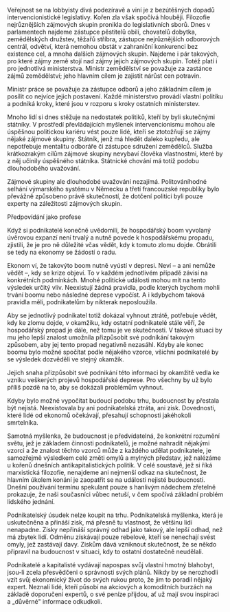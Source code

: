 Veřejnost se na lobbyisty dívá podezíravě a viní je z bezútěšných dopadů intervencionistické legislativy. Kořen zla však spočívá hlouběji. Filozofie nejrůznějších zájmových skupin pronikla do legislativních sborů. Dnes v parlamentech najdeme zástupce pěstitelů obilí, chovatelů dobytka, zemědělských družstev, těžařů stříbra, zástupce nejrůznějších odborových centrál, odvětví, která nemohou obstát v zahraniční konkurenci bez existence cel, a mnoha dalších zájmových skupin. Najdeme i pár takových, pro které zájmy země stojí nad zájmy jejich zájmových skupin. Totéž platí i pro jednotlivá ministerstva. Ministr zemědělství se považuje za zastánce zájmů zemědělství; jeho hlavním cílem je zajistit nárůst cen potravin.

Ministr práce se považuje za zástupce odborů a jeho základním cílem je posílit co nejvíce jejich postavení. Každé ministerstvo provádí vlastní politiku a podniká kroky, které jsou v rozporu s kroky ostatních ministerstev.

Mnoho lidí si dnes stěžuje na nedostatek politiků, kteří by byli skutečnými státníky. V prostředí převládajících myšlenek intervencionismu mohou ale úspěšnou politickou kariéru vést pouze lidé, kteří se ztotožňují se zájmy nějaké zájmové skupiny. Státník, jenž má hledět daleko kupředu, ale nepotřebuje mentalitu odboráře či zástupce sdružení zemědělců. Služba krátkozrakým cílům zájmové skupiny nevybaví člověka vlastnostmi, které by z něj učinily úspěšného státníka. Státnické chování má totiž podobu dlouhodobého uvažování.

Zájmové skupiny ale dlouhodobé uvažování nezajímá. Politováníhodné selhání výmarského systému v Německu a třetí francouzské republiky bylo převážně způsobeno právě skutečností, že dotčení politici byli pouze experty na záležitosti zájmových skupin.

Předpovídání jako profese

Když si podnikatelé konečně uvědomili, že hospodářský boom vyvolaný úvěrovou expanzí není trvalý a nutně povede k hospodářskému propadu, zjistili, že je pro ně důležité včas vědět, kdy k tomuto zlomu dojde. Obrátili se tedy na ekonomy se žádostí o radu.

Ekonom ví, že takovýto boom nutně vyústí v depresi. Neví – a ani nemůže vědět –, kdy se krize objeví. To v každém jednotlivém případě závisí na konkrétních podmínkách. Mnohé politické události mohou mít na tento výsledek určitý vliv. Neexistují žádná pravidla, podle kterých bychom mohli trvání boomu nebo následné deprese vypočíst. A i kdybychom taková pravidla měli, podnikatelům by nikterak neposloužila.

Aby se jednotlivý podnikatel totiž dokázal vyhnout ztrátě, potřebuje vědět, kdy ke zlomu dojde, v okamžiku, kdy ostatní podnikatelé stále věří, že hospodářský propad je dále, než tomu je ve skutečnosti. V takové situaci by mu jeho lepší znalost umožnila přizpůsobit své podnikání takovým způsobem, aby jej tento propad negativně nezasáhl. Kdyby ale konec boomu bylo možné spočítat podle nějakého vzorce, všichni podnikatelé by se výsledek dozvěděli ve stejný okamžik.

Jejich snaha přizpůsobit své podnikání této informaci by okamžitě vedla ke vzniku veškerých projevů hospodářské deprese. Pro všechny by už bylo příliš pozdě na to, aby se dokázali problémům vyhnout.

Kdyby bylo možné vypočítat budoucí podobu trhu, budoucnost by přestala být nejistá. Neexistovala by ani podnikatelská ztráta, ani zisk. Dovednosti, které lidé od ekonomů očekávají, přesahují schopnosti jakéhokoli smrtelníka.

Samotná myšlenka, že budoucnost je předvídatelná, že konkrétní rozumění světu, jež je základem činnosti podnikatelů, je možné nahradit nějakými vzorci a že znalost těchto vzorců může z každého udělat podnikatele, je samozřejmě výsledkem celé změti omylů a mylných představ, jež nalézáme u kořenů dnešních antikapitalistických politik. V celé soustavě, jež si říká marxistická filozofie, nenajdeme ani nejmenší odkaz na skutečnost, že hlavním úkolem konání je zaopatřit se na události nejisté budoucnosti. Dnešní používání termínu spekulant pouze s hanlivým nádechem zřetelně prokazuje, že naši současníci vůbec netuší, v čem spočívá základní problém lidského jednání.

Podnikatelský úsudek nelze koupit na trhu. Podnikatelská myšlenka, která je uskutečněna a přináší zisk, má přesně tu vlastnost, že většinu lidí nenapadne. Zisky nepřináší správný odhad jako takový, ale lepší odhad, než má zbytek lidí. Odměnu získávají pouze rebelové, kteří se nenechají svést omyly, jež zastávají davy. Ziskům dává vzniknout skutečnost, že se někdo připravil na budoucnost v situaci, kdy to ostatní dostatečně neudělali.

Podnikatelé a kapitalisté vydávají napospas svůj vlastní hmotný blahobyt, jsou-li zcela přesvědčeni o správnosti svých plánů. Nikdy by se nerozhodli vzít svůj ekonomický život do svých rukou proto, že jim to poradil nějaký expert. Neznalí lidé, kteří působí na akciových a komoditních burzách na základě doporučení expertů, o své peníze přijdou, ať už mají svou inspiraci a „důvěrné" informace odkudkoli.